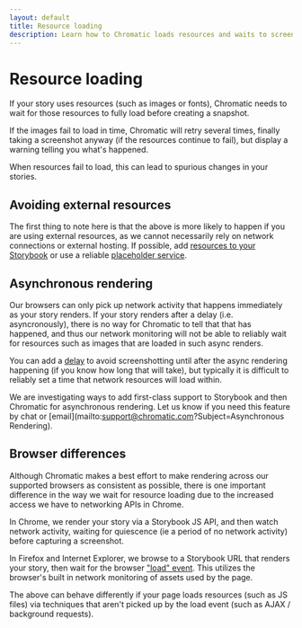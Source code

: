 ```yaml
---
layout: default
title: Resource loading
description: Learn how to Chromatic loads resources and waits to screenshot.
---
```


# Resource loading

If your story uses resources (such as images or fonts), Chromatic needs to wait for those resources to fully load before creating a snapshot.

If the images fail to load in time, Chromatic will retry several times, finally taking a screenshot anyway (if the resources continue to fail), but display a warning telling you what's happened.

When resources fail to load, this can lead to spurious changes in your stories.

## Avoiding external resources

The first thing to note here is that the above is more likely to happen if you are using external resources, as we cannot necessarily rely on network connections or external hosting. If possible, add [resources to your Storybook](https://storybook.js.org/configurations/serving-static-files/) or use a reliable [placeholder service](https://placeholder.com/).

## Asynchronous rendering

Our browsers can only pick up network activity that happens immediately as your story renders. If your story renders after a delay (i.e. asyncronously), there is no way for Chromatic to tell that that has happened, and thus our network monitoring will not be able to reliably wait for resources such as images that are loaded in such async renders.

You can add a [delay](/delay) to avoid screenshotting until after the async rendering happening (if you know how long that will take), but typically it is difficult to reliably set a time that network resources will load within.

We are investigating ways to add first-class support to Storybook and then Chromatic for asynchronous rendering. Let us know if you need this feature by chat or [email](mailto:support@chromatic.com?Subject=Asynchronous Rendering).

## Browser differences

Although Chromatic makes a best effort to make rendering across our supported browsers as consistent as possible, there is one important difference in the way we wait for resource loading due to the increased access we have to networking APIs in Chrome.

In Chrome, we render your story via a Storybook JS API, and then watch network activity, waiting for quiescence (ie a period of no network activity) before capturing a screenshot.

In Firefox and Internet Explorer, we browse to a Storybook URL that renders your story, then wait for the browser ["load" event](https://developer.mozilla.org/en-US/docs/Web/API/Window/load_event). This utilizes the browser's built in network monitoring of assets used by the page.

The above can behave differently if your page loads resources (such as JS files) via techniques that aren't picked up by the load event (such as AJAX / background requests).
